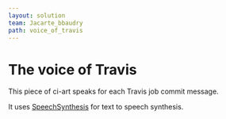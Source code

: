 ```yaml
---
layout: solution
team: Jacarte_bbaudry
path: voice_of_travis
---
```

# The voice of Travis

This piece of ci-art speaks for each Travis job commit message.

It uses [SpeechSynthesis](https://developer.mozilla.org/en-US/docs/Web/API/SpeechSynthesis) for text to speech synthesis.


## 

